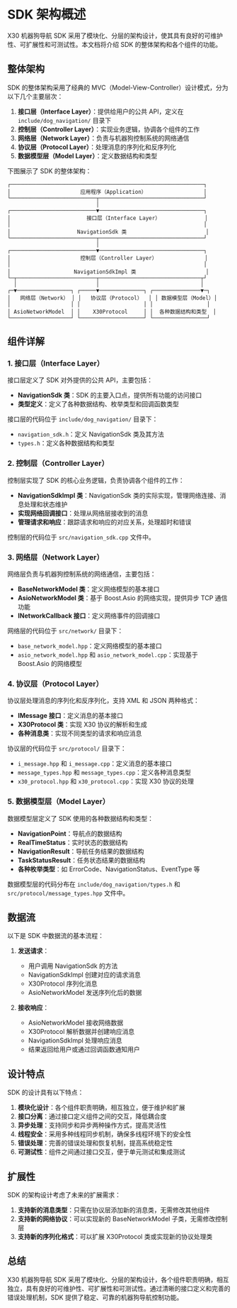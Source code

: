 # SDK 架构概述

X30 机器狗导航 SDK 采用了模块化、分层的架构设计，使其具有良好的可维护性、可扩展性和可测试性。本文档将介绍 SDK 的整体架构和各个组件的功能。

## 整体架构

SDK 的整体架构采用了经典的 MVC（Model-View-Controller）设计模式，分为以下几个主要层次：

1. **接口层（Interface Layer）**：提供给用户的公共 API，定义在 `include/dog_navigation/` 目录下
2. **控制层（Controller Layer）**：实现业务逻辑，协调各个组件的工作
3. **网络层（Network Layer）**：负责与机器狗控制系统的网络通信
4. **协议层（Protocol Layer）**：处理消息的序列化和反序列化
5. **数据模型层（Model Layer）**：定义数据结构和类型

下图展示了 SDK 的整体架构：

```
┌─────────────────────────────────────────────────────────────┐
│                      应用程序（Application）                  │
└───────────────────────────┬─────────────────────────────────┘
                            │
┌───────────────────────────▼─────────────────────────────────┐
│                        接口层（Interface Layer）              │
│                                                             │
│                     NavigationSdk 类                         │
└───────────────────────────┬─────────────────────────────────┘
                            │
┌───────────────────────────▼─────────────────────────────────┐
│                      控制层（Controller Layer）               │
│                                                             │
│                    NavigationSdkImpl 类                      │
└─┬─────────────────────────┬────────────────────────────────┬┘
  │                         │                                │
┌─▼─────────────────┐ ┌─────▼──────────────┐ ┌───────────────▼─┐
│   网络层（Network） │ │   协议层（Protocol）  │ │ 数据模型层（Model）│
│                   │ │                    │ │                 │
│ AsioNetworkModel  │ │    X30Protocol     │ │  各种数据结构和类型  │
└───────────────────┘ └────────────────────┘ └─────────────────┘
```

## 组件详解

### 1. 接口层（Interface Layer）

接口层定义了 SDK 对外提供的公共 API，主要包括：

- **NavigationSdk 类**：SDK 的主要入口点，提供所有功能的访问接口
- **类型定义**：定义了各种数据结构、枚举类型和回调函数类型

接口层的代码位于 `include/dog_navigation/` 目录下：

- `navigation_sdk.h`：定义 NavigationSdk 类及其方法
- `types.h`：定义各种数据结构和类型

### 2. 控制层（Controller Layer）

控制层实现了 SDK 的核心业务逻辑，负责协调各个组件的工作：

- **NavigationSdkImpl 类**：NavigationSdk 类的实际实现，管理网络连接、消息处理和状态维护
- **实现网络回调接口**：处理从网络层接收到的消息
- **管理请求和响应**：跟踪请求和响应的对应关系，处理超时和错误

控制层的代码位于 `src/navigation_sdk.cpp` 文件中。

### 3. 网络层（Network Layer）

网络层负责与机器狗控制系统的网络通信，主要包括：

- **BaseNetworkModel 类**：定义网络模型的基本接口
- **AsioNetworkModel 类**：基于 Boost.Asio 的网络实现，提供异步 TCP 通信功能
- **INetworkCallback 接口**：定义网络事件的回调接口

网络层的代码位于 `src/network/` 目录下：

- `base_network_model.hpp`：定义网络模型的基本接口
- `asio_network_model.hpp` 和 `asio_network_model.cpp`：实现基于 Boost.Asio 的网络模型

### 4. 协议层（Protocol Layer）

协议层处理消息的序列化和反序列化，支持 XML 和 JSON 两种格式：

- **IMessage 接口**：定义消息的基本接口
- **X30Protocol 类**：实现 X30 协议的解析和生成
- **各种消息类**：实现不同类型的请求和响应消息

协议层的代码位于 `src/protocol/` 目录下：

- `i_message.hpp` 和 `i_message.cpp`：定义消息的基本接口
- `message_types.hpp` 和 `message_types.cpp`：定义各种消息类型
- `x30_protocol.hpp` 和 `x30_protocol.cpp`：实现 X30 协议的处理

### 5. 数据模型层（Model Layer）

数据模型层定义了 SDK 使用的各种数据结构和类型：

- **NavigationPoint**：导航点的数据结构
- **RealTimeStatus**：实时状态的数据结构
- **NavigationResult**：导航任务结果的数据结构
- **TaskStatusResult**：任务状态结果的数据结构
- **各种枚举类型**：如 ErrorCode、NavigationStatus、EventType 等

数据模型层的代码分布在 `include/dog_navigation/types.h` 和 `src/protocol/message_types.hpp` 文件中。

## 数据流

以下是 SDK 中数据流的基本流程：

1. **发送请求**：
   - 用户调用 NavigationSdk 的方法
   - NavigationSdkImpl 创建对应的请求消息
   - X30Protocol 序列化消息
   - AsioNetworkModel 发送序列化后的数据

2. **接收响应**：
   - AsioNetworkModel 接收网络数据
   - X30Protocol 解析数据并创建响应消息
   - NavigationSdkImpl 处理响应消息
   - 结果返回给用户或通过回调函数通知用户

## 设计特点

SDK 的设计具有以下特点：

1. **模块化设计**：各个组件职责明确，相互独立，便于维护和扩展
2. **接口分离**：通过接口定义组件之间的交互，降低耦合度
3. **异步处理**：支持同步和异步两种操作方式，提高灵活性
4. **线程安全**：采用多种线程同步机制，确保多线程环境下的安全性
5. **错误处理**：完善的错误处理和恢复机制，提高系统稳定性
6. **可测试性**：组件之间通过接口交互，便于单元测试和集成测试

## 扩展性

SDK 的架构设计考虑了未来的扩展需求：

1. **支持新的消息类型**：只需在协议层添加新的消息类，无需修改其他组件
2. **支持新的网络协议**：可以实现新的 BaseNetworkModel 子类，无需修改控制层
3. **支持新的序列化格式**：可以扩展 X30Protocol 类或实现新的协议处理类

## 总结

X30 机器狗导航 SDK 采用了模块化、分层的架构设计，各个组件职责明确，相互独立，具有良好的可维护性、可扩展性和可测试性。通过清晰的接口定义和完善的错误处理机制，SDK 提供了稳定、可靠的机器狗导航控制功能。
